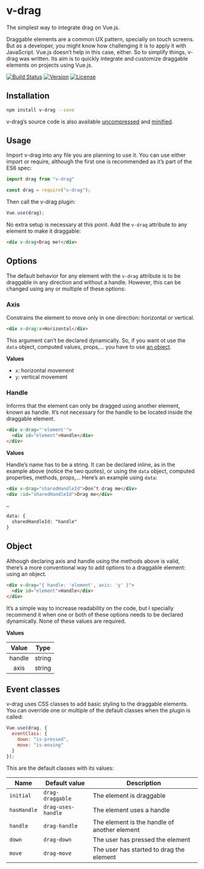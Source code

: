 # v-drag

The simplest way to integrate drag on Vue.js.

Draggable elements are a common UX pattern, specially on touch screens. But as a developer, you might know how challenging it is to apply it with JavaScript. Vue.js doesn’t help in this case, either. So to simplify things, v-drag was written. Its aim is to quickly integrate and customize draggable elements on projects using Vue.js.

[![Build Status](https://travis-ci.org/nil/v-drag.svg?branch=master)](https://travis-ci.org/nil/v-drag)
[![Version](https://img.shields.io/npm/v/v-drag.svg)](https://www.npmjs.com/package/v-drag)
[![License](https://img.shields.io/npm/l/v-drag.svg)](https://github.com/nil/v-drag/blob/master/LICENSE)

## Installation

```sh
npm install v-drag --save
```

v-drag’s source code is also available [uncompressed](https://raw.githubusercontent.com/nil/v-drag/master/src/index.js) and [minified](https://raw.githubusercontent.com/nil/v-drag/master/src/index.min.js).

## Usage

Import v-drag into any file you are planning to use it. You can use either import or require, although the first one is recommended as it’s part of the ES6 spec:

```js
import drag from "v-drag"
```

```js
const drag = require("v-drag");
```

Then call the v-drag plugin:

```js
Vue.use(drag);
```

No extra setup is necessary at this point. Add the `v-drag` attribute to any element to make it draggable:

```html
<div v-drag>Drag me!</div>
```

## Options

The default behavior for any element with the `v-drag` attribute is to be draggable in any direction and without a handle. However, this can be changed using any or multiple of these options:

### Axis

Constrains the element to move only in one direction: horizontal or vertical.

```html
<div v-drag:x>Horizontal</div>
```

This argument can’t be declared dynamically. So, if you want ot use the `data` object, computed values, props,… you have to use [an object](https://github.com/nil/v-drag#object).

**Values**

- `x`: horizontal movement
- `y`: vertical movement

### Handle

Informs that the element can only be dragged using another element, known as handle. It’s not necessary for the handle to be located inside the draggable element.

```html
<div v-drag="'element'">
  <div id="element">Handle</div>
</div>
```

**Values**

Handle’s name has to be a string. It can be declared inline, as in the example above (notice the two quotes), or using the `data` object, computed properties, methods, props,… Here’s an example using `data`:

```html
<div v-drag="sharedHandleId">Don’t drag me</div>
<div :id="sharedHandleId">Drag me</div>

…

data: {
  sharedHandleId: "handle"
}
```

## Object

Although declaring axis and handle using the methods above is valid, there’s a more conventional way to add options to a draggable element: using an object.

```html
<div v-drag="{ handle: 'element', axis: 'y' }">
  <div id="element">Handle</div>
</div>
```

It’s a simple way to increase readability on the code, but I specially recommend it when one or both of these options needs to be declared dynamically. None of these values are required.

**Values**

|  Value |  Type  |
|:------:|:------:|
| handle | string |
|  axis  | string |

## Event classes

v-drag uses CSS classes to add basic styling to the draggable elements. You can override one or multiple of the default classes when the plugin is called:

```js
Vue.use(drag, {
  eventClass: {
    down: "is-pressed",
    move: "is-moving"
  }
});
```

This are the default classes with its values:

| Name        | Default value      | Description                                  	|
|-------------|--------------------|----------------------------------------------	|
| `initial`   | `drag-draggable`   | The element is draggable                     	|
| `hasHandle` | `drag-uses-handle` | The element uses a handle                    	|
| `handle`    | `drag-handle`      | The element is the handle of another element 	|
| `down`      | `drag-down`        | The user has pressed the element             	|
| `move`      | `drag-move`        | The user has started to drag the element     	|
